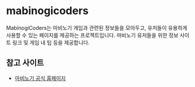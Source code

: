 # mabinogicoders
MabinogiCoders는 마비노기 게임과 관련된 정보들을 모아두고, 유저들이 유용하게 사용할 수 있는 페이지를 제공하는 프로젝트입니다.
마비노기 유저들을 위한 정보 사이트 링크 및 게임 내 팁 등을 제공합니다.

## 참고 사이트
- [마비노기 공식 홈페이지](https://mabinogi.nexon.com)